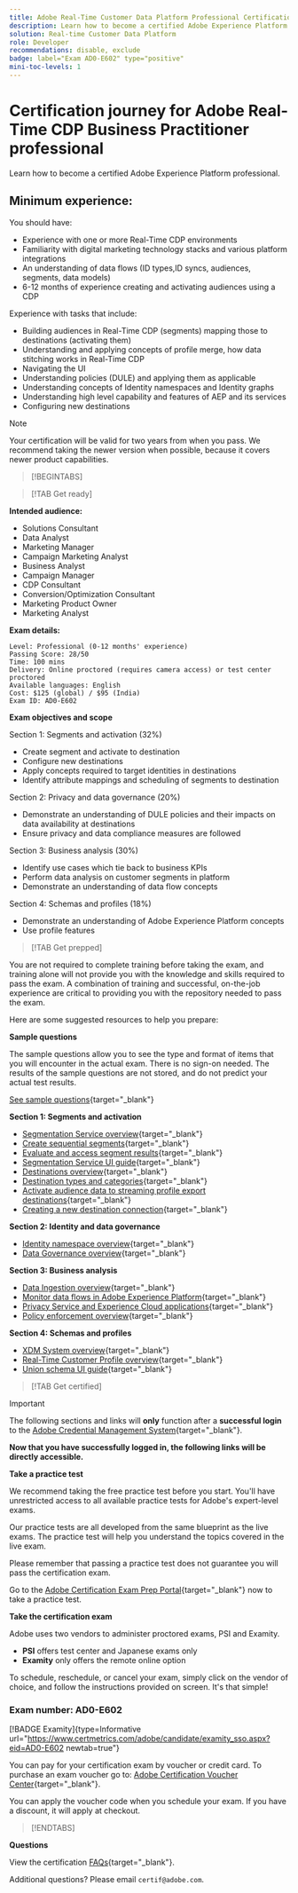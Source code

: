 ```yaml
---
title: Adobe Real-Time Customer Data Platform Professional Certification
description: Learn how to become a certified Adobe Experience Platform professional.
solution: Real-time Customer Data Platform
role: Developer
recommendations: disable, exclude
badge: label="Exam AD0-E602" type="positive"
mini-toc-levels: 1
---
```

# Certification journey for Adobe Real-Time CDP Business Practitioner professional

Learn how to become a certified Adobe Experience Platform professional.

## Minimum experience:

You should have:

* Experience with one or more Real-Time CDP environments
* Familiarity with digital marketing technology stacks and various platform integrations
* An understanding of data flows (ID types,ID syncs, audiences, segments, data models)
* 6-12 months of experience creating and activating audiences using a CDP

Experience with tasks that include:

* Building audiences in Real-Time CDP (segments) mapping those to destinations (activating them)
* Understanding and applying concepts of profile merge, how data stitching works in Real-Time CDP
* Navigating the UI
* Understanding policies (DULE) and applying them as applicable
* Understanding concepts of Identity namespaces and Identity graphs
* Understanding high level capability and features of AEP and its services
* Configuring new destinations

>[!NOTE]
>
>Your certification will be valid for two years from when you pass. We recommend taking the newer version when possible, because it covers newer product capabilities.

>[!BEGINTABS]

>[!TAB Get ready]

**Intended audience:**

* Solutions Consultant
* Data Analyst
* Marketing Manager
* Campaign Marketing Analyst
* Business Analyst
* Campaign Manager
* CDP Consultant
* Conversion/Optimization Consultant
* Marketing Product Owner
* Marketing Analyst

**Exam details:**

```
Level: Professional (0-12 months' experience)
Passing Score: 28/50
Time: 100 mins
Delivery: Online proctored (requires camera access) or test center proctored
Available languages: English
Cost: $125 (global) / $95 (India)
Exam ID: AD0-E602

```

**Exam objectives and scope**

Section 1: Segments and activation (32%)

* Create segment and activate to destination
* Configure new destinations
* Apply concepts required to target identities in destinations
* Identify attribute mappings and scheduling of segments to destination

Section 2: Privacy and data governance (20%)

* Demonstrate an understanding of DULE policies and their impacts on data availability at destinations
* Ensure privacy and data compliance measures are followed

Section 3: Business analysis (30%)

* Identify use cases which tie back to business KPIs
* Perform data analysis on customer segments in platform
* Demonstrate an understanding of data flow concepts

Section 4: Schemas and profiles (18%)

* Demonstrate an understanding of Adobe Experience Platform concepts
* Use profile features

>[!TAB Get prepped]

You are not required to complete training before taking the exam, and training alone will not provide you with the knowledge and skills required to pass the exam. A combination of training and successful, on-the-job experience are critical to providing you with the repository needed to pass the exam.

Here are some suggested resources to help you prepare:

**Sample questions**

The sample questions allow you to see the type and format of items that you will encounter in the actual exam. There is no sign-on needed. The results of the sample questions are not stored, and do not predict your actual test results.

[See sample questions](https://scorpion.caveon.com/launchpad/ad3-e602-adobe-real-time-cdp-business-practitioner-professional-sample-questions){target="_blank"}

**Section 1: Segments and activation**

* [Segmentation Service overview](https://experienceleague.adobe.com/docs/experience-platform/segmentation/home.html?lang=en){target="_blank"}
* [Create sequential segments](https://experienceleague.adobe.com/docs/platform-learn/tutorials/segments/create-sequential-segments.html?lang=en){target="_blank"}
* [Evaluate and access segment results](https://experienceleague.adobe.com/docs/experience-platform/segmentation/tutorials/evaluate-a-segment.html?lang=en){target="_blank"}
* [Segmentation Service UI guide](https://experienceleague.adobe.com/docs/experience-platform/segmentation/ui/overview.html?lang=en#scheduled-segmentation){target="_blank"}
* [Destinations overview](https://experienceleague.adobe.com/docs/experience-platform/destinations/home.html?lang=en){target="_blank"}
* [Destination types and categories](https://experienceleague.adobe.com/docs/experience-platform/destinations/destination-types.html?lang=en){target="_blank"}
* [Activate audience data to streaming profile export destinations](https://experienceleague.adobe.com/docs/experience-platform/destinations/ui/activate/activate-streaming-profile-destinations.html?lang=en){target="_blank"}
* [Creating a new destination connection](https://experienceleague.adobe.com/docs/experience-platform/destinations/ui/connect-destination.html?lang=en){target="_blank"}

**Section 2: Identity and data governance**

* [Identity namespace overview](https://experienceleague.adobe.com/docs/experience-platform/identity/namespaces.html?lang=en){target="_blank"}
* [Data Governance overview](https://experienceleague.adobe.com/docs/experience-platform/data-governance/home.html?lang=en){target="_blank"}

**Section 3: Business analysis**

* [Data Ingestion overview](https://experienceleague.adobe.com/docs/experience-platform/ingestion/home.html?lang=en){target="_blank"}
* [Monitor data flows in Adobe Experience Platform](https://experienceleague.adobe.com/docs/platform-learn/tutorials/monitoring/data-monitoring.html?lang=en){target="_blank"}
* [Privacy Service and Experience Cloud applications](https://experienceleague.adobe.com/docs/experience-platform/privacy/experience-cloud-apps.html?lang=en){target="_blank"}
* [Policy enforcement overview](https://experienceleague.adobe.com/docs/experience-platform/data-governance/enforcement/overview.html?lang=en){target="_blank"}

**Section 4: Schemas and profiles**

* [XDM System overview](https://experienceleague.adobe.com/docs/experience-platform/xdm/home.html?lang=en){target="_blank"}
* [Real-Time Customer Profile overview](https://experienceleague.adobe.com/docs/experience-platform/rtcdp/profile/profile-overview.html?lang=en){target="_blank"}
* [Union schema UI guide](https://experienceleague.adobe.com/docs/experience-platform/profile/union-schemas/union-schema.html?lang=en){target="_blank"}

>[!TAB Get certified]

>[!IMPORTANT]
>
>The following sections and links will **only** function after a **successful login** to the [Adobe Credential Management System](http://www.certmetrics.com/adobe){target="_blank"}. 

**Now that you have successfully logged in, the following links will be directly accessible.**

**Take a practice test**

We recommend taking the free practice test before you start. You'll have unrestricted access to all available practice tests for Adobe's expert-level exams.

Our practice tests are all developed from the same blueprint as the live exams. The practice test will help you understand the topics covered in the live exam.

Please remember that passing a practice test does not guarantee you will pass the certification exam.

Go to the [Adobe Certification Exam Prep Portal](https://www.certmetrics.com/adobe/candidate/gmetrix_sso.aspx){target="_blank"} now to take a practice test.

**Take the certification exam**

Adobe uses two vendors to administer proctored exams, PSI and Examity. 

* **PSI** offers test center and Japanese exams only
* **Examity** only offers the remote online option

To schedule, reschedule, or cancel your exam, simply click on the vendor of choice, and follow the instructions provided on screen. It's that simple!

### Exam number: AD0-E602

[!BADGE Examity]{type=Informative url="https://www.certmetrics.com/adobe/candidate/examity_sso.aspx?eid=AD0-E602 newtab=true"}

You can pay for your certification exam by voucher or credit card. To purchase an exam voucher go to: [Adobe Certification Voucher Center](https://market.xvoucher.com/adobe/global){target="_blank"}. 

You can apply the voucher code when you schedule your exam. If you have a discount, it will apply at checkout.

>[!ENDTABS]

**Questions**

View the certification [FAQs](https://experienceleague.corp.adobe.com/docs/certification/certification/faq.html?lang=en){target="_blank"}.

Additional questions? Please email `certif@adobe.com`.
